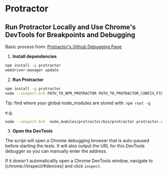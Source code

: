 # Protractor

## Run Protractor Locally and Use Chrome's DevTools for Breakpoints and Debugging

Basic process from: [Protractor's Github Debugging Page](https://github.com/angular/protractor/blob/master/docs/debugging.md)

1. **Install dependencies**

```bash
npm install -g protractor
webdriver-manager update
```

2. **Run Protractor**

```bash
npm install -g protractor
node --inspect-brk PATH_TO_NPM_PROTRACTOR PATH_TO_PROTRACTOR_CONFIG_FILE
```

Tip: find where your global node_modules are stored with: `npm root -g`

e.g. 

```bash
node --inspect-brk  node_modules/protractor/bin/protractor protractor.cucumber.common.conf.js
```

3. **Open the DevTools**

The script will open a Chrome debugging browser that is auto-paused before starting the tests. 
It will also output the URL for this DevTools debugger so you can manually enter the address.

If it doesn't automaticallly open a Chrome DevTools window, navigate to [chrome://inspect/#devices] and click `inspect`.
